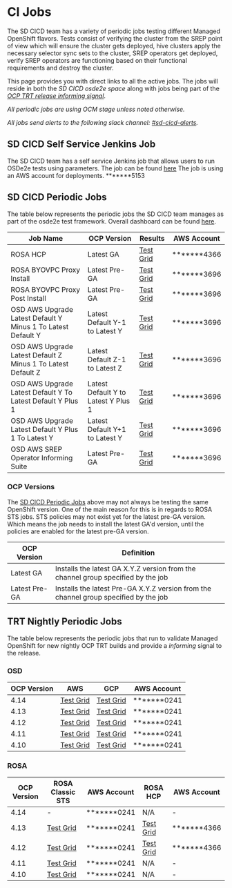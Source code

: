 # CI Jobs

The SD CICD team has a variety of periodic jobs testing different Managed
OpenShift flavors. Tests consist of verifying the cluster from the SREP
point of view which will ensure the cluster gets deployed, hive clusters
apply the necessary selector sync sets to the cluster, SREP operators get
deployed, verify SREP operators are functioning based on their functional
requirements and destroy the cluster.

This page provides you with direct links to all the active jobs. The
jobs will reside in both the *SD CICD osde2e space* along with jobs being
part of the *[OCP TRT release informing signal][OpenShift Release Gates]*.

*All periodic jobs are using OCM stage unless noted otherwise.*

*All jobs send alerts to the following slack channel: [#sd-cicd-alerts].*

## SD CICD Self Service Jenkins Job

The SD CICD team has a self service Jenkins job that allows users to run
OSDe2e tests using parameters. The job can be found [here](https://ci.int.devshift.net/view/osde2e/job/osde2e-parameterized-job/)
The job is using an AWS account for deployments. *******5153

## SD CICD Periodic Jobs

The table below represents the periodic jobs the SD CICD team manages as part
of the osde2e test framework. Overall dashboard can be found
[here][SD CICD Test Grid Dashboard].

| Job Name                                                     | OCP Version                         | Results                                             | AWS Account |
| ------------------------------------------------------------ | ----------------------------------- | --------------------------------------------------- | ----------- |
| ROSA HCP                                                     | Latest GA                           | [Test Grid][SD CICD ROSA HCP]                       | *******4366 |
| ROSA BYOVPC Proxy Install                                    | Latest Pre-GA                       | [Test Grid][SD CICD ROSA BYOVPC Proxy Install]      | *******3696 |
| ROSA BYOVPC Proxy Post Install                               | Latest Pre-GA                       | [Test Grid][SD CICD ROSA BYOVPC Proxy Post Install] | *******3696 |
| OSD AWS Upgrade Latest Default Y Minus 1 To Latest Default Y | Latest Default Y-1 to Latest Y      | [Test Grid][SD CICD OSD AWS Upgrade Y-1 To Y]       | *******3696 |
| OSD AWS Upgrade Latest Default Z Minus 1 To Latest Default Z | Latest Default Z-1 to Latest Z      | [Test Grid][SD CICD OSD AWS Upgrade Z-1 To Z]       | *******3696 |
| OSD AWS Upgrade Latest Default Y To Latest Default Y Plus 1  | Latest Default Y to Latest Y Plus 1 | [Test Grid][SD CICD OSD AWS Upgrade Y To Y+1]       | *******3696 |
| OSD AWS Upgrade Latest Default Y Plus 1 To Latest Y          | Latest Default Y+1 to Latest Y      | [Test Grid][SD CICD OSD AWS Upgrade Y+1 To Y]       | *******3696 |
| OSD AWS SREP Operator Informing Suite                        | Latest Pre-GA                       | [Test Grid][SD CICD OSD AWS Informing Suite]        | *******3696 |

### OCP Versions

The [SD CICD Periodic Jobs](#sd-cicd-periodic-jobs) above may not always be
testing the same OpenShift version. One of the main reason for this is in
regards to ROSA STS jobs. STS policies may not exist yet for the latest pre-GA
version. Which means the job needs to install the latest GA'd version,
until the policies are enabled for the latest pre-GA version.

| OCP Version   | Definition                                                                           |
| ------------- | ------------------------------------------------------------------------------------ |
| Latest GA     | Installs the latest GA X.Y.Z version from the channel group specified by the job     |
| Latest Pre-GA | Installs the latest Pre-GA X.Y.Z version from the channel group specified by the job |

## TRT Nightly Periodic Jobs

The table below represents the periodic jobs that run to validate Managed
OpenShift for new nightly OCP TRT builds and provide a *informing* signal
to the release.

### OSD

| OCP Version | AWS                           | GCP                           | AWS Account |
| ----------- | ----------------------------- | ----------------------------- | ----------- |
| 4.14        | [Test Grid][4.14 TRT OSD AWS] | [Test Grid][4.14 TRT OSD GCP] | *******0241 |
| 4.13        | [Test Grid][4.13 TRT OSD AWS] | [Test Grid][4.13 TRT OSD GCP] | *******0241 |
| 4.12        | [Test Grid][4.12 TRT OSD AWS] | [Test Grid][4.12 TRT OSD GCP] | *******0241 |
| 4.11        | [Test Grid][4.11 TRT OSD AWS] | [Test Grid][4.11 TRT OSD GCP] | *******0241 |
| 4.10        | [Test Grid][4.10 TRT OSD AWS] | [Test Grid][4.10 TRT OSD GCP] | *******0241 |

### ROSA

| OCP Version | ROSA Classic STS                       | AWS Account | ROSA HCP                       | AWS Account |
| ----------- | -------------------------------------- | ----------- | ------------------------------ | ----------- |
| 4.14        | -                                      | *******0241 | N/A                            | -           |
| 4.13        | [Test Grid][4.13 TRT ROSA CLASSIC STS] | *******0241 | [Test Grid][4.13 TRT ROSA HCP] | *******4366 |
| 4.12        | [Test Grid][4.12 TRT ROSA CLASSIC STS] | *******0241 | [Test Grid][4.12 TRT ROSA HCP] | *******4366 |
| 4.11        | [Test Grid][4.11 TRT ROSA CLASSIC STS] | *******0241 | N/A                            | -           |
| 4.10        | [Test Grid][4.10 TRT ROSA CLASSIC STS] | *******0241 | N/A                            | -           |

[SD CICD Test Grid Dashboard]: https://testgrid.k8s.io/redhat-openshift-osd
[SD CICD ROSA HCP]: https://testgrid.k8s.io/redhat-openshift-osd#periodic-ci-openshift-osde2e-main-hypershift-stage-e2e-default&width=90
[SD CICD ROSA BYOVPC Proxy Install]: https://testgrid.k8s.io/redhat-openshift-osd#periodic-ci-openshift-osde2e-main-rosa-stage-e2e-byo-vpc-proxy-install&width=90
[SD CICD ROSA BYOVPC Proxy Post Install]: https://testgrid.k8s.io/redhat-openshift-osd#periodic-ci-openshift-osde2e-main-rosa-stage-e2e-byo-vpc-proxy-postinstall&width=90
[SD CICD OSD AWS Informing Suite]: https://testgrid.k8s.io/redhat-openshift-osd#periodic-ci-openshift-osde2e-main-aws-stage-informing-default&width=90
[SD CICD OSD AWS Upgrade Y-1 To Y]: https://testgrid.k8s.io/redhat-openshift-osd#periodic-ci-openshift-osde2e-main-osd-aws-upgrade-latest-default-y-minus-1-to-latest-default-y&width=90
[SD CICD OSD AWS Upgrade Z-1 To Z]: https://testgrid.k8s.io/redhat-openshift-osd#periodic-ci-openshift-osde2e-main-osd-aws-upgrade-latest-default-z-minus-1-to-latest-default-z&width=90
[SD CICD OSD AWS Upgrade Y To Y+1]: https://testgrid.k8s.io/redhat-openshift-osd#periodic-ci-openshift-osde2e-main-osd-aws-upgrade-latest-default-y-to-latest-y-plus-1&width=90
[SD CICD OSD AWS Upgrade Y+1 To Y]: https://testgrid.k8s.io/redhat-openshift-osd#periodic-ci-openshift-osde2e-main-osd-aws-upgrade-latest-default-y-plus-1-to-latest-y&width=90

[4.14 TRT OSD AWS]: https://testgrid.k8s.io/redhat-openshift-ocp-release-4.14-informing#release-openshift-ocp-osd-aws-nightly-4.14&width=90
[4.14 TRT OSD GCP]: https://testgrid.k8s.io/redhat-openshift-ocp-release-4.14-informing#release-openshift-ocp-osd-gcp-nightly-4.14&width=90
[4.13 TRT OSD AWS]: https://testgrid.k8s.io/redhat-openshift-ocp-release-4.13-informing#release-openshift-ocp-osd-aws-nightly-4.13&width=90
[4.13 TRT OSD GCP]: https://testgrid.k8s.io/redhat-openshift-ocp-release-4.13-informing#release-openshift-ocp-osd-gcp-nightly-4.13&width=90
[4.12 TRT OSD AWS]: https://testgrid.k8s.io/redhat-openshift-ocp-release-4.12-informing#release-openshift-ocp-osd-aws-nightly-4.12&width=90
[4.12 TRT OSD GCP]: https://testgrid.k8s.io/redhat-openshift-ocp-release-4.12-informing#release-openshift-ocp-osd-gcp-nightly-4.12&width=90
[4.11 TRT OSD AWS]: https://testgrid.k8s.io/redhat-openshift-ocp-release-4.11-informing#release-openshift-ocp-osd-aws-nightly-4.11&width=90
[4.11 TRT OSD GCP]: https://testgrid.k8s.io/redhat-openshift-ocp-release-4.11-informing#release-openshift-ocp-osd-gcp-nightly-4.11&width=90
[4.10 TRT OSD AWS]: https://testgrid.k8s.io/redhat-openshift-ocp-release-4.10-informing#release-openshift-ocp-osd-aws-nightly-4.10&width=90
[4.10 TRT OSD GCP]: https://testgrid.k8s.io/redhat-openshift-ocp-release-4.10-informing#release-openshift-ocp-osd-gcp-nightly-4.10&width=90

[4.13 TRT ROSA CLASSIC STS]: https://testgrid.k8s.io/redhat-openshift-ocp-release-4.13-informing#release-openshift-ocp-rosa-classic-sts-nightly-4.13&width=90
[4.12 TRT ROSA CLASSIC STS]: https://testgrid.k8s.io/redhat-openshift-ocp-release-4.12-informing#release-openshift-ocp-rosa-classic-sts-nightly-4.12&width=90
[4.11 TRT ROSA CLASSIC STS]: https://testgrid.k8s.io/redhat-openshift-ocp-release-4.11-informing#release-openshift-ocp-rosa-classic-sts-nightly-4.11&width=90
[4.10 TRT ROSA CLASSIC STS]: https://testgrid.k8s.io/redhat-openshift-ocp-release-4.10-informing#release-openshift-ocp-rosa-classic-sts-nightly-4.10&width=90

[4.13 TRT ROSA HCP]: https://testgrid.k8s.io/redhat-openshift-ocp-release-4.13-informing#release-openshift-ocp-rosa-hcp-nightly-4.13&width=90
[4.12 TRT ROSA HCP]: https://testgrid.k8s.io/redhat-openshift-ocp-release-4.12-informing#release-openshift-ocp-rosa-hcp-nightly-4.12&width=90

[#sd-cicd-alerts]: https://app.slack.com/client/T027F3GAJ/CNYM6PB6X

[OpenShift Release Gates]: https://docs.ci.openshift.org/docs/architecture/release-gating/
